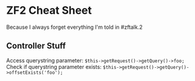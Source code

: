 ZF2 Cheat Sheet
===============
Because I always forget everything I'm told in #zftalk.2

Controller Stuff
----------------
Access querystring parameter:
`$this->getRequest()->getQuery()->foo;`
Check if querystring parameter exists:
`$this->getRequest()->getQuery()->offsetExists('foo');`
